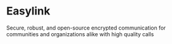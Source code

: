 # Easylink
Secure, robust, and open-source encrypted communication for communities and organizations alike with high quality calls
